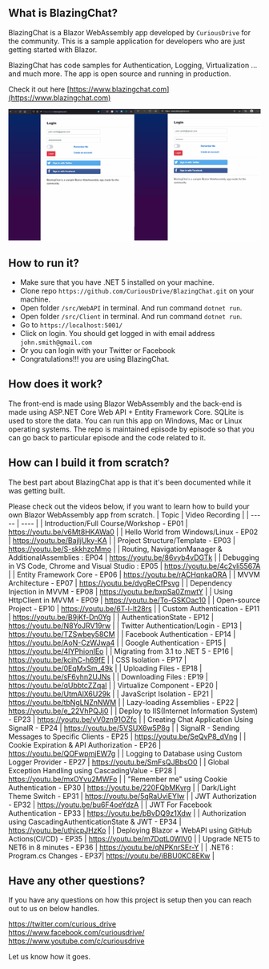 ## What is BlazingChat?

BlazingChat is a Blazor WebAssembly app developed by `CuriousDrive` for the community. 
This is a sample application for developers who are just getting started with Blazor. 

BlazingChat has code samples for Authentication, Logging, Virtualization ... and much more. The app is open source and running in production. 

Check it out here [https://www.blazingchat.com](https://www.blazingchat.com)

![Demo_App](https://github.com/CuriousDrive/BlazingChat/blob/main/Documents/Gifs/Intro2.gif)

## How to run it?

- Make sure that you have .NET 5 installed on your machine.
- Clone repo `https://github.com/CuriousDrive/BlazingChat.git` on your machine.
- Open folder `/src/WebAPI` in terminal. And run command `dotnet run`.
- Open folder `/src/Client` in terminal. And run command `dotnet run`.
- Go to `https://localhost:5001/`
- Click on login. You should get logged in with email address `john.smith@gmail.com`
- Or you can login with your Twitter or Facebook
- Congratulations!!! you are using BlazingChat.

## How does it work?

The front-end is made using Blazor WebAssembly and the back-end is made using ASP.NET Core Web API + Entity Framework Core. SQLite is used to store the data. You can run this app on Windows, Mac or Linux operating systems. The repo is maintained episode by episode so that you can go back to particular episode and the code related to it.

## How can I build it from scratch?

The best part about BlazingChat app is that it's been documented while it was getting built. 

Please check out the videos below, if you want to learn how to build your own Blazor WebAssembly app from scratch.
| Topic | Video Recording |
| ----- | ---- |
| Introduction/Full Course/Workshop - EP01 | https://youtu.be/v6Mt8HKAWa0 |
| Hello World from Windows/Linux - EP02 | https://youtu.be/BajljUky-KA |
| Project Structure/Template - EP03 | https://youtu.be/S-skkhzcMmo |
| Routing, NavigationManager & AdditionalAssemblies : EP04 | https://youtu.be/86vyb4vDGTk |
| Debugging in VS Code, Chrome and Visual Studio : EP05 | https://youtu.be/4c2vli5567A |
| Entity Framework Core - EP06 | https://youtu.be/rACHqnkaORA |
| MVVM Architecture - EP07 | https://youtu.be/dvgReCfPsvg |
| Dependency Injection in MVVM - EP08 | https://youtu.be/bxpSa0ZmwtY |
| Using HttpClient in MVVM - EP09 | https://youtu.be/To-GSKOac10 |
| Open-source Project - EP10 | https://youtu.be/6T-l-lt28rs |
| Custom Authentication - EP11 | https://youtu.be/B9jKf-Dn0Yg |
| AuthenticationState - EP12 | https://youtu.be/N8YoJRV19rw |
| Twitter Authentication/Login - EP13 | https://youtu.be/TZSwbey58CM |
| Facebook Authentication - EP14 | https://youtu.be/AoN-CzWJwa4 |
| Google Authentication - EP15 | https://youtu.be/4lYPhionIEo |
| Migrating from 3.1 to .NET 5 - EP16 | https://youtu.be/kcihC-h69fE |
| CSS Isolation - EP17 | https://youtu.be/0EqMxSm_49k |
| Uploading Files - EP18 | https://youtu.be/sF6yhn2UJNs |
| Downloading Files : EP19 | https://youtu.be/qUbbtcZZqaI |
| Virtualize Component - EP20 | https://youtu.be/UtmAlX6U29k |
| JavaScript Isolation - EP21 | https://youtu.be/tbNgLNZnNWM |
| Lazy-loading Assemblies - EP22 | https://youtu.be/e_22VhPQJj0 |
| Deploy to IIS(Internet Information System) - EP23 | https://youtu.be/vV0zn91OZfc |
| Creating Chat Application Using SignalR - EP24 | https://youtu.be/5VSUX6w5P8g |
| SignalR - Sending Messages to Specific Clients - EP25 | https://youtu.be/SeQvP8_dVng |
| Cookie Expiration & API Authorization - EP26 | https://youtu.be/QOFwpmjEW7g |
| Logging to Database using Custom Logger Provider - EP27 | https://youtu.be/SmFsQJBbsO0 |
| Global Exception Handling using CascadingValue - EP28 | https://youtu.be/mxOYvu2MWFo |
| "Remember me" using Cookie Authentication - EP30 | https://youtu.be/220FQbMKyrg |
| Dark/Light Theme Switch - EP31 | https://youtu.be/5qRaUviEYIw |
| JWT Authorization - EP32 | https://youtu.be/bu6F4oeYdzA |
| JWT For Facebook Authentication - EP33 | https://youtu.be/bBvDQ9z1Xdw |
| Authorization using CascadingAuthenticationState & JWT - EP34 | https://youtu.be/uthjcpJHzKo |
| Deploying Blazor + WebAPI using GitHub Actions(CI/CD) - EP35 | https://youtu.be/m7DqtL0WIV0 |
| Upgrade NET5 to NET6 in 8 minutes - EP36 | https://youtu.be/qNPKnrSEr-Y |
| .NET6 : Program.cs Changes - EP37| https://youtu.be/iBBU0KC8EKw |

## Have any other questions?

If you have any questions on how this project is setup then you can reach out to us on below handles.

https://twitter.com/curious_drive <br />
https://www.facebook.com/curiousdrive/ <br />
https://www.youtube.com/c/curiousdrive <br />

Let us know how it goes. 

